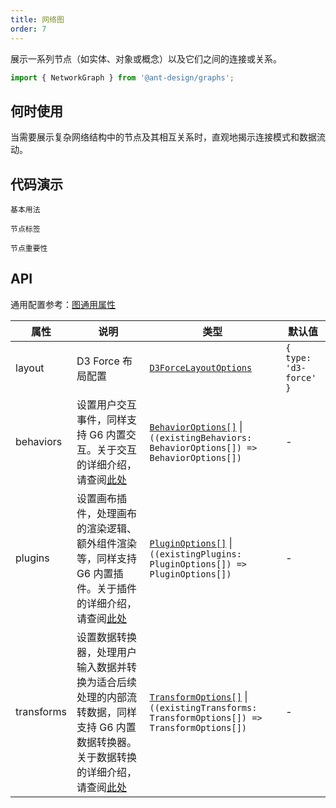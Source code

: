 ```yaml
---
title: 网络图
order: 7
---
```


展示一系列节点（如实体、对象或概念）以及它们之间的连接或关系。

```js
import { NetworkGraph } from '@ant-design/graphs';
```

## 何时使用

当需要展示复杂网络结构中的节点及其相互关系时，直观地揭示连接模式和数据流动。

## 代码演示

<code id="demo-network-graph-default" src="./demos/network-graph/default.tsx" description="简单的展示。">基本用法</code>

<code id="demo-network-graph-label" src="./demos/network-graph/label.tsx" description="展示节点标签，默认显示三行文字，鼠标悬浮时显示全部内容。">节点标签</code>

<code id="demo-network-graph-node-importance" src="./demos/network-graph/node-importance.tsx" description="根据节点重要性映射到节点大小，点击[此处](https://g6.antv.antgroup.com/api/transforms/map-node-size)查看更多配置项">节点重要性</code>

## API

通用配置参考：[图通用属性](./overview#图通用属性)

| 属性 | 说明 | 类型 | 默认值 |
| --- | --- | --- | --- |
| layout | D3 Force 布局配置 | [`D3ForceLayoutOptions`](https://g6.antv.antgroup.com/api/layouts/d3-force-layout) | `{ type: 'd3-force' }` |
| behaviors | 设置用户交互事件，同样支持 G6 内置交互。关于交互的详细介绍，请查阅[此处](https://g6.antv.antgroup.com/manual/core-concept/behavior) | [`BehaviorOptions[]`](https://g6.antv.antgroup.com/api/behaviors/brush-select) \| `((existingBehaviors: BehaviorOptions[]) => BehaviorOptions[])` | - |
| plugins | 设置画布插件，处理画布的渲染逻辑、额外组件渲染等，同样支持 G6 内置插件。关于插件的详细介绍，请查阅[此处](https://g6.antv.antgroup.com/manual/core-concept/plugin) | [`PluginOptions[]`](https://g6.antv.antgroup.com/api/plugins/background) \| `((existingPlugins: PluginOptions[]) => PluginOptions[])` | - |
| transforms | 设置数据转换器，处理用户输入数据并转换为适合后续处理的内部流转数据，同样支持 G6 内置数据转换器。关于数据转换的详细介绍，请查阅[此处](https://g6.antv.antgroup.com/api/transforms/map-node-size) | [`TransformOptions[]`](https://g6.antv.antgroup.com/api/transforms/map-node-size) \| `((existingTransforms: TransformOptions[]) => TransformOptions[])` | - |
